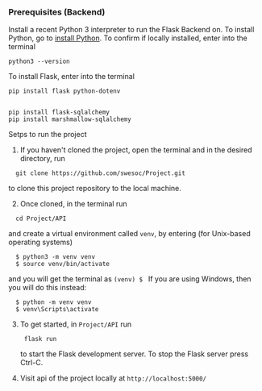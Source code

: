 ### Prerequisites (Backend)

Install a recent Python 3 interpreter to run the Flask Backend on. To install Python, go to [install Python](https://www.python.org/). To confirm if locally installed, enter into the terminal
```shell
python3 --version
```
To install Flask, enter into the terminal
```shell
pip install flask python-dotenv


pip install flask-sqlalchemy
pip install marshmallow-sqlalchemy

```

Setps to run the project

1. If you haven't cloned the project, open the terminal and in the desired directory, run
```shell
  git clone https://github.com/swesoc/Project.git
```
  to clone this project repository to the local machine.

2. Once cloned, in the terminal run
```shell
  cd Project/API
```
  and create a virtual environment called `venv`, by entering (for Unix-based operating systems)
```shell
  $ python3 -m venv venv
  $ source venv/bin/activate
```
  and you will get the terminal as `(venv) $ `
  If you are using Windows, then you will do this instead:
```shell
  $ python -m venv venv
  $ venv\Scripts\activate
```

3. To get started, in `Project/API` run
   ```shell
    flask run
   ```
   to start the Flask development server. To stop the Flask server press Ctrl-C.

4. Visit api of the project locally at `http://localhost:5000/`
